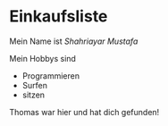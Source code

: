 # Einkaufsliste

Mein Name ist *Shahriayar Mustafa*

Mein Hobbys sind
* Programmieren
* Surfen
* sitzen

Thomas war hier und hat dich gefunden!
